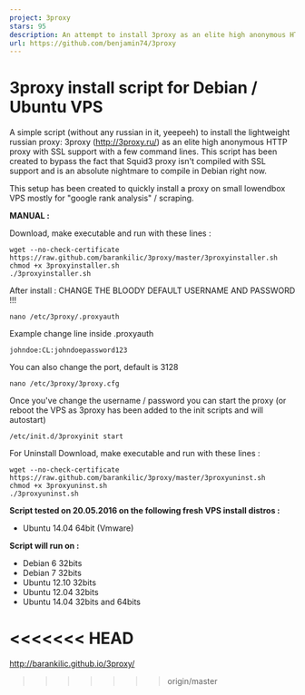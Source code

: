 ```yaml
---
project: 3proxy
stars: 95
description: An attempt to install 3proxy as an elite high anonymous HTTP proxy with SSL support with a few command lines
url: https://github.com/benjamin74/3proxy
---
```


3proxy install script for Debian / Ubuntu VPS
=============================================

A simple script (without any russian in it, yeepeeh) to install the lightweight russian proxy: 3proxy (http://3proxy.ru/) as an elite high anonymous HTTP proxy with SSL support with a few command lines. This script has been created to bypass the fact that Squid3 proxy isn't compiled with SSL support and is an absolute nightmare to compile in Debian right now.

This setup has been created to quickly install a proxy on small lowendbox VPS mostly for "google rank analysis" / scraping.

**MANUAL :**

Download, make executable and run with these lines :

```
wget --no-check-certificate https://raw.github.com/barankilic/3proxy/master/3proxyinstaller.sh
chmod +x 3proxyinstaller.sh
./3proxyinstaller.sh
```

After install : CHANGE THE BLOODY DEFAULT USERNAME AND PASSWORD !!!

```
nano /etc/3proxy/.proxyauth
```

Example change line inside .proxyauth

```
johndoe:CL:johndoepassword123
```

You can also change the port, default is 3128

```
nano /etc/3proxy/3proxy.cfg
```

Once you've change the username / password you can start the proxy (or reboot the VPS as 3proxy has been added to the init scripts and will autostart)

```
/etc/init.d/3proxyinit start
```

For Uninstall Download, make executable and run with these lines :

```
wget --no-check-certificate https://raw.github.com/barankilic/3proxy/master/3proxyuninst.sh
chmod +x 3proxyuninst.sh
./3proxyuninst.sh
```

**Script tested on 20.05.2016 on the following fresh VPS install distros :**

-   Ubuntu 14.04 64bit (Vmware)

**Script will run on :**

-   Debian 6 32bits
-   Debian 7 32bits
-   Ubuntu 12.10 32bits
-   Ubuntu 12.04 32bits
-   Ubuntu 14.04 32bits and 64bits

<<<<<<< HEAD
============

http://barankilic.github.io/3proxy/

> > > > > > > origin/master
